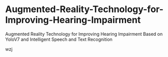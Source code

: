 # Augmented-Reality-Technology-for-Improving-Hearing-Impairment
Augmented Reality Technology for Improving Hearing Impairment Based on YoloV7 and Intelligent Speech and Text Recognition 

wzj
